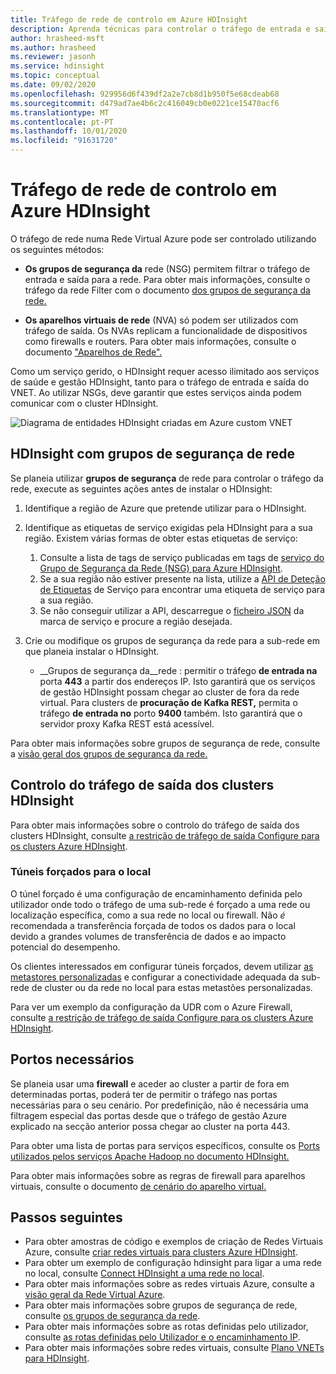 ```yaml
---
title: Tráfego de rede de controlo em Azure HDInsight
description: Aprenda técnicas para controlar o tráfego de entrada e saída para clusters Azure HDInsight.
author: hrasheed-msft
ms.author: hrasheed
ms.reviewer: jasonh
ms.service: hdinsight
ms.topic: conceptual
ms.date: 09/02/2020
ms.openlocfilehash: 929956d6f439df2a2e7cb8d1b950f5e68cdeab68
ms.sourcegitcommit: d479ad7ae4b6c2c416049cb0e0221ce15470acf6
ms.translationtype: MT
ms.contentlocale: pt-PT
ms.lasthandoff: 10/01/2020
ms.locfileid: "91631720"
---
```

# <a name="control-network-traffic-in-azure-hdinsight"></a>Tráfego de rede de controlo em Azure HDInsight

O tráfego de rede numa Rede Virtual Azure pode ser controlado utilizando os seguintes métodos:

* **Os grupos de segurança da** rede (NSG) permitem filtrar o tráfego de entrada e saída para a rede. Para obter mais informações, consulte o tráfego da rede Filter com o documento [dos grupos de segurança da rede.](../virtual-network/security-overview.md)

* **Os aparelhos virtuais de rede** (NVA) só podem ser utilizados com tráfego de saída. Os NVAs replicam a funcionalidade de dispositivos como firewalls e routers. Para obter mais informações, consulte o documento ["Aparelhos de Rede".](https://azure.microsoft.com/solutions/network-appliances)

Como um serviço gerido, o HDInsight requer acesso ilimitado aos serviços de saúde e gestão HDInsight, tanto para o tráfego de entrada e saída do VNET. Ao utilizar NSGs, deve garantir que estes serviços ainda podem comunicar com o cluster HDInsight.

![Diagrama de entidades HDInsight criadas em Azure custom VNET](./media/control-network-traffic/hdinsight-vnet-diagram.png)

## <a name="hdinsight-with-network-security-groups"></a>HDInsight com grupos de segurança de rede

Se planeia utilizar **grupos de segurança** de rede para controlar o tráfego da rede, execute as seguintes ações antes de instalar o HDInsight:

1. Identifique a região de Azure que pretende utilizar para o HDInsight.

2. Identifique as etiquetas de serviço exigidas pela HDInsight para a sua região. Existem várias formas de obter estas etiquetas de serviço:
    1. Consulte a lista de tags de serviço publicadas em tags de [serviço do Grupo de Segurança da Rede (NSG) para Azure HDInsight](hdinsight-service-tags.md). 
    2. Se a sua região não estiver presente na lista, utilize a [API de Deteção de Etiquetas](../virtual-network/service-tags-overview.md#use-the-service-tag-discovery-api-public-preview) de Serviço para encontrar uma etiqueta de serviço para a sua região.
    3. Se não conseguir utilizar a API, descarregue o [ficheiro JSON](../virtual-network/service-tags-overview.md#discover-service-tags-by-using-downloadable-json-files) da marca de serviço e procure a região desejada.


3. Crie ou modifique os grupos de segurança da rede para a sub-rede em que planeia instalar o HDInsight.

    * __Grupos de segurança da__rede : permitir o tráfego __de entrada na__ porta __443__ a partir dos endereços IP. Isto garantirá que os serviços de gestão HDInsight possam chegar ao cluster de fora da rede virtual. Para clusters de __procuração de Kafka REST,__ permita o tráfego __de entrada no__ porto __9400__ também. Isto garantirá que o servidor proxy Kafka REST está acessível.

Para obter mais informações sobre grupos de segurança de rede, consulte a [visão geral dos grupos de segurança da rede.](../virtual-network/security-overview.md)

## <a name="controlling-outbound-traffic-from-hdinsight-clusters"></a>Controlo do tráfego de saída dos clusters HDInsight

Para obter mais informações sobre o controlo do tráfego de saída dos clusters HDInsight, consulte [a restrição de tráfego de saída Configure para os clusters Azure HDInsight](hdinsight-restrict-outbound-traffic.md).

### <a name="forced-tunneling-to-on-premises"></a>Túneis forçados para o local

O túnel forçado é uma configuração de encaminhamento definida pelo utilizador onde todo o tráfego de uma sub-rede é forçado a uma rede ou localização específica, como a sua rede no local ou firewall. Não _é_ recomendada a transferência forçada de todos os dados para o local devido a grandes volumes de transferência de dados e ao impacto potencial do desempenho.

Os clientes interessados em configurar túneis forçados, devem utilizar [as metastores personalizadas](./hdinsight-use-external-metadata-stores.md) e configurar a conectividade adequada da sub-rede de cluster ou da rede no local para estas metastões personalizadas.

Para ver um exemplo da configuração da UDR com o Azure Firewall, consulte [a restrição de tráfego de saída Configure para os clusters Azure HDInsight](hdinsight-restrict-outbound-traffic.md).

## <a name="required-ports"></a>Portos necessários

Se planeia usar uma **firewall** e aceder ao cluster a partir de fora em determinadas portas, poderá ter de permitir o tráfego nas portas necessárias para o seu cenário. Por predefinição, não é necessária uma filtragem especial das portas desde que o tráfego de gestão Azure explicado na secção anterior possa chegar ao cluster na porta 443.

Para obter uma lista de portas para serviços específicos, consulte os [Ports utilizados pelos serviços Apache Hadoop no documento HDInsight.](hdinsight-hadoop-port-settings-for-services.md)

Para obter mais informações sobre as regras de firewall para aparelhos virtuais, consulte o documento [de cenário do aparelho virtual.](../virtual-network/virtual-network-scenario-udr-gw-nva.md)

## <a name="next-steps"></a>Passos seguintes

* Para obter amostras de código e exemplos de criação de Redes Virtuais Azure, consulte [criar redes virtuais para clusters Azure HDInsight](hdinsight-create-virtual-network.md).
* Para obter um exemplo de configuração hdinsight para ligar a uma rede no local, consulte [Connect HDInsight a uma rede no local](./connect-on-premises-network.md).
* Para obter mais informações sobre as redes virtuais Azure, consulte a [visão geral da Rede Virtual Azure](../virtual-network/virtual-networks-overview.md).
* Para obter mais informações sobre grupos de segurança de rede, consulte [os grupos de segurança da rede](../virtual-network/security-overview.md).
* Para obter mais informações sobre as rotas definidas pelo utilizador, consulte [as rotas definidas pelo Utilizador e o encaminhamento IP](../virtual-network/virtual-networks-udr-overview.md).
* Para obter mais informações sobre redes virtuais, consulte [Plano VNETs para HDInsight](./hdinsight-plan-virtual-network-deployment.md).
